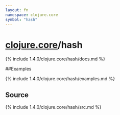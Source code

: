 ```yaml
---
layout: fn
namespace: clojure.core
symbol: "hash"
---
```


# [clojure.core](../)/hash

{% include 1.4.0/clojure.core/hash/docs.md %}

##Examples

{% include 1.4.0/clojure.core/hash/examples.md %}
## Source
{% include 1.4.0/clojure.core/hash/src.md %}

